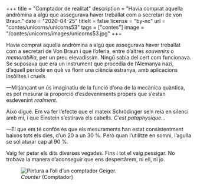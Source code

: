 +++
title = "Comptador de realitat"
description = "Havia comprat aquella andròmina a algú que assegurava haver treballat com a secretari de von Braun."
date = "2020-04-25"
titleIt = false
license = "by-nc"
url = "contes/unicorns/unicorns53"
tags = ["contes"]
image = "/contes/unicorns/images/unicorns53.jpg"
+++

Havia comprat aquella andròmina a algú que assegurava haver treballat com a secretari de Von Braun i que l’oferia, entre d’altres *souvenirs* o *memorabilia*, per un preu elevadíssim. Ningú sabia del cert com funcionava. Se suposava que era un instrument que procedia de l’Alemanya nazi, d’aquell període en què va florir una ciència estranya, amb aplicacions insòlites i cruels.

—Mitjançant un ús imaginatiu de la funció d’ona de la mecànica quàntica, es pot mesurar la proporció d’esdeveniments propers que s’estan esdevenint *realment*.

Això digué. Em va fer l’efecte que el mateix Schrödinger se’n reia en silenci amb mi, i que Einstein s’estirava els cabells. *C’est pataphysique…*

—El que em té confós és que els mesuraments han estat consistentment baixos tots els dies, d’un 20 a un 30 %. Però quan l’utilitze en somni, l’agulla se sol aturar cap al 90 %.

Vaig fer petar els dits diverses vegades. Fins i tot el vaig pessigar. No trobava la manera d’aconseguir que ens despertàrem, ni ell, ni jo.

<figure class="illustration"><img src="/contes/unicorns/images/unicorns53.jpg" alt="Pintura a l’oli d’un comptador Geiger."><figcaption><em>Counter</em> (Comptador)</figcaption></figure>

